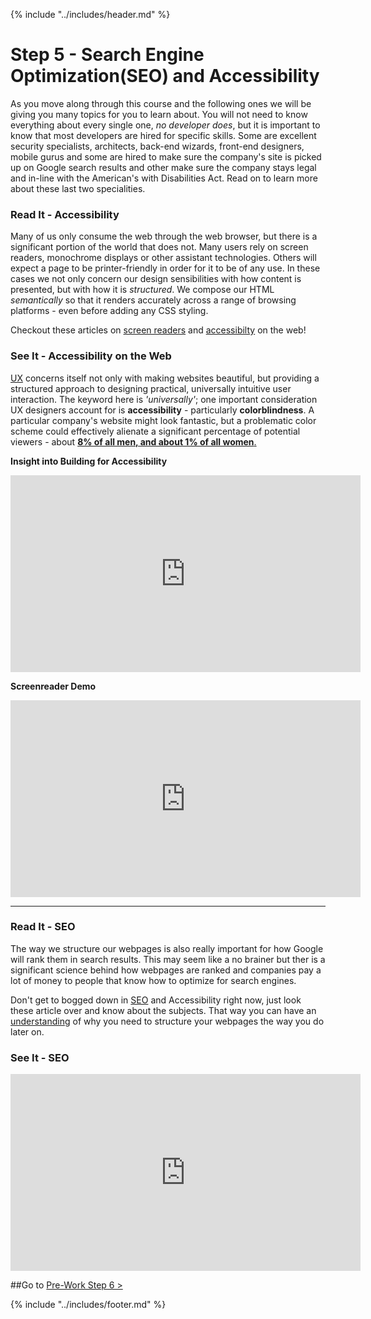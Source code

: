{% include "../includes/header.md" %}

# Step 5 - Search Engine Optimization(SEO) and Accessibility
<!-- This is how each subject should be introduced. Give the students structure so they know they can start trusting the process sooner!  -->

As you move along through this course and the following ones we will be giving you many topics for you to learn about. You will not need to know everything about every single one, *no developer does*, but it is important to know that most developers are hired for specific skills. Some are excellent security specialists, architects, back-end wizards, front-end designers, mobile gurus and some are hired to make sure the company's site is picked up on Google search results and other make sure the company stays legal and in-line with the American's with Disabilities Act. Read on to learn more about these last two specialities. 


### Read It - Accessibility
<!-- Give them our writting of the subject then link to a few articles: Medium, Wikipedia, CSS-Tricks, W3S, MozillaDev, etc... that help give more perspective on the subject  -->

Many of us only consume the web through the web browser, but there is a significant portion of the world that does not. Many users rely on screen readers,  monochrome displays or other assistant technologies. Others will expect a page to be printer-friendly in order for it to be of any use. In these cases we not only concern our design sensibilities with how content is presented, but with how it is _structured_. We compose our HTML _semantically_ so that it renders accurately across a range of browsing platforms - even before adding any CSS styling. 

Checkout these articles on [screen readers](http://www.clarissapeterson.com/2012/11/html5-accessibility/) and [accessibilty](https://www.w3.org/WAI/fundamentals/accessibility-intro/) on the web!

### See It - Accessibility on the Web
<!-- Can be a video on youTube as long as it doesn't go to another code school. Eventually all video content should come from ACA. -->
[UX](https://en.wikipedia.org/wiki/User_experience_design) concerns itself not only with making websites beautiful, but providing a structured approach to designing practical, universally intuitive user interaction. The keyword here is *'universally'*; one important consideration UX designers account for is **accessibility** - particularly **colorblindness**. A particular company's website might look fantastic, but a problematic color scheme could effectively alienate a significant percentage of potential viewers - about [**8% of all men, and about 1% of all women**.](http://www.colourblindawareness.org/colour-blindness/)

**Insight into Building for Accessibility**
<iframe width="560" height="315" src="https://www.youtube.com/embed/Lktz1KXbTOU" frameborder="0" allow="autoplay; encrypted-media" allowfullscreen></iframe>

**Screenreader Demo**
<iframe width="560" height="315" src="https://www.youtube.com/embed/q_ATY9gimOM" frameborder="0" allow="autoplay; encrypted-media" allowfullscreen></iframe>

<hr/>

### Read It - SEO
<!-- Give them our writting of the subject then link to a few articles: Medium, Wikipedia, CSS-Tricks, W3S, MozillaDev, etc... that help give more perspective on the subject  -->
The way we structure our webpages is also really important for how Google will rank them in search results. This may seem like a no brainer but ther is a significant science behind how webpages are ranked and companies pay a lot of money to people that know how to optimize for search engines. 

Don't get to bogged down in [SEO](https://searchenginewatch.com/2016/01/21/seo-basics-22-essentials-you-need-for-optimizing-your-site/) and Accessibility right now, just look these article over and know about the subjects. That way you can have an [understanding](https://blog.alexa.com/semantic-seo-how-to-change-your-game-to-win-in-search/) of why you need to structure your webpages the way you do later on.

### See It - SEO
<!-- Can be a video on youTube as long as it doesn't go to another code school. Eventually all video content should come from ACA. -->
<iframe width="560" height="315" src="https://www.youtube.com/embed/81WeOXS0vfs" frameborder="0" allow="autoplay; encrypted-media" allowfullscreen></iframe>

##Go to [Pre-Work Step 6 >](06Prep.md)

{% include "../includes/footer.md" %}
